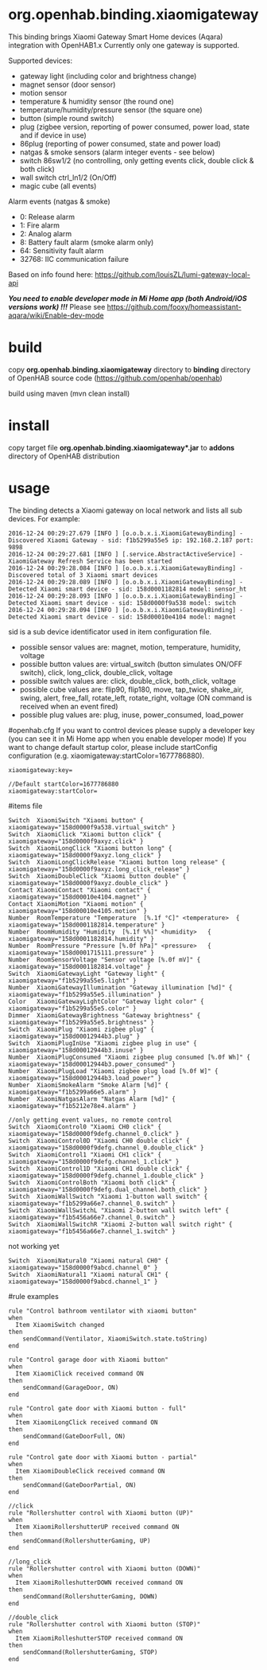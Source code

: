 # org.openhab.binding.xiaomigateway

This binding brings Xiaomi Gateway Smart Home devices (Aqara) integration with OpenHAB1.x
Currently only one gateway is supported.

Supported devices:
- gateway light (including color and brightness change)
- magnet sensor (door sensor)
- motion sensor
- temperature & humidity sensor (the round one)
- temperature/humidity/pressure sensor (the square one)
- button (simple round switch)
- plug (zigbee version, reporting of power consumed, power load, state and if device in use)
- 86plug (reporting of power consumed, state and power load)
- natgas & smoke sensors (alarm integer events - see below)
- switch 86sw1/2 (no controlling, only getting events click, double click & both click)
- wall switch ctrl_ln1/2 (On/Off)
- magic cube (all events)

Alarm events (natgas & smoke)
- 0: Release alarm
- 1: Fire alarm 
- 2: Analog alarm 
- 8: Battery fault alarm (smoke alarm only) 
- 64: Sensitivity fault alarm 
- 32768: IIC communication failure

Based on info found here: https://github.com/louisZL/lumi-gateway-local-api

___You need to enable developer mode in Mi Home app (both Android/iOS versions work) !!!___
Please see https://github.com/fooxy/homeassistant-aqara/wiki/Enable-dev-mode

# build
copy __org.openhab.binding.xiaomigateway__ directory to __binding__ directory of OpenHAB source code (https://github.com/openhab/openhab)

build using maven (mvn clean install)

# install
copy target file __org.openhab.binding.xiaomigateway*.jar__ to __addons__ directory of OpenHAB distribution

# usage
The binding detects a Xiaomi gateway on local network and lists all sub devices. For example:
```
2016-12-24 00:29:27.679 [INFO ] [o.o.b.x.i.XiaomiGatewayBinding] - Discovered Xiaomi Gateway - sid: f1b5299a55e5 ip: 192.168.2.187 port: 9898
2016-12-24 00:29:27.681 [INFO ] [.service.AbstractActiveService] - XiaomiGateway Refresh Service has been started
2016-12-24 00:29:28.084 [INFO ] [o.o.b.x.i.XiaomiGatewayBinding] - Discovered total of 3 Xiaomi smart devices
2016-12-24 00:29:28.089 [INFO ] [o.o.b.x.i.XiaomiGatewayBinding] - Detected Xiaomi smart device - sid: 158d0001182814 model: sensor_ht
2016-12-24 00:29:28.093 [INFO ] [o.o.b.x.i.XiaomiGatewayBinding] - Detected Xiaomi smart device - sid: 158d0000f9a538 model: switch
2016-12-24 00:29:28.094 [INFO ] [o.o.b.x.i.XiaomiGatewayBinding] - Detected Xiaomi smart device - sid: 158d00010e4104 model: magnet
```

sid is a sub device identificator used in item configuration file.
- possible sensor values are: magnet, motion, temperature, humidity, voltage
- possible button values are: virtual_switch (button simulates ON/OFF switch), click, long_click, double_click, voltage
- possible switch values are: click, double_click, both_click, voltage
- possible cube values are: flip90, flip180, move, tap_twice, shake_air, swing, alert, free_fall, rotate_left, rotate_right, voltage (ON command is received when an event fired)  
- possible plug values are: plug, inuse, power_consumed, load_power

#openhab.cfg
If you want to control devices please supply a developer key (you can see it in Mi Home app when you enable developer mode)
If you want to change default startup color, please include startConfig configuration (e.g. xiaomigateway:startColor=1677786880).
```
xiaomigateway:key=

//Default startColor=1677786880
xiaomigateway:startColor=
```

#items file
```
Switch  XiaomiSwitch "Xiaomi button" { xiaomigateway="158d0000f9a538.virtual_switch" }
Switch  XiaomiClick "Xiaomi button click" { xiaomigateway="158d0000f9axyz.click" }
Switch  XiaomiLongClick "Xiaomi button long" { xiaomigateway="158d0000f9axyz.long_click" }
Switch  XiaomiLongClickRelease "Xiaomi button long release" { xiaomigateway="158d0000f9axyz.long_click_release" }
Switch  XiaomiDoubleClick "Xiaomi button double" { xiaomigateway="158d0000f9axyz.double_click" }
Contact XiaomiContact "Xiaomi contact" { xiaomigateway="158d00010e4104.magnet" }
Contact XiaomiMotion "Xiaomi motion" { xiaomigateway="158d00010e4105.motion" }
Number  RoomTemperature "Temperature  [%.1f °C]" <temperature>	{ xiaomigateway="158d0001182814.temperature" }
Number  RoomHumidity "Humidity  [%.1f %%]" <humidity>	{ xiaomigateway="158d0001182814.humidity" }
Number  RoomPressure "Pressure [%.0f hPa]" <pressure>   { xiaomigateway="158d0001715111.pressure" }
Number  RoomSensorVoltage "Sensor voltage [%.0f mV]" { xiaomigateway="158d0001182814.voltage" }
Switch  XiaomiGatewayLight "Gateway light" { xiaomigateway="f1b5299a55e5.light" }
Number  XiaomiGatewayIllumination "Gateway illumination [%d]" { xiaomigateway="f1b5299a55e5.illumination" }
Color   XiaomiGatewayLightColor "Gateway light color" { xiaomigateway="f1b5299a55e5.color" }
Dimmer  XiaomiGatewayBrightness "Gateway brightness" { xiaomigateway="f1b5299a55e5.brightness" }
Switch  XiaomiPlug "Xiaomi zigbee plug" { xiaomigateway="158d00012944b3.plug" }
Switch  XiaomiPlugInUse "Xiaomi zigbee plug in use" { xiaomigateway="158d00012944b3.inuse" }
Number  XiaomiPlugConsumed "Xiaomi zigbee plug consumed [%.0f Wh]" { xiaomigateway="158d00012944b3.power_consumed" }
Number  XiaomiPlugLoad "Xiaomi zigbee plug load [%.0f W]" { xiaomigateway="158d00012944b3.load_power" }
Number  XiaomiSmokeAlarm "Smoke Alarm [%d]" { xiaomigateway="f1b5299a66e5.alarm" }
Number  XiaomiNatgasAlarm "Natgas Alarm [%d]" { xiaomigateway="f1b5212e78e4.alarm" }

//only getting event values, no remote control
Switch  XiaomiControl0 "Xiaomi CH0 click" { xiaomigateway="158d0000f9defg.channel_0.click" }
Switch  XiaomiControl0D "Xiaomi CH0 double click" { xiaomigateway="158d0000f9defg.channel_0.double_click" }
Switch  XiaomiControl1 "Xiaomi CH1 click" { xiaomigateway="158d0000f9defg.channel_1.click" }
Switch  XiaomiControl1D "Xiaomi CH1 double click" { xiaomigateway="158d0000f9defg.channel_1.double_click" }
Switch  XiaomiControlBoth "Xiaomi both click" { xiaomigateway="158d0000f9defg.dual_channel.both_click" }
Switch  XiaomiWallSwitch "Xiaomi 1-button wall switch" { xiaomigateway="f1b5299a66e7.channel_0.switch" }
Switch  XiaomiWallSwitchL "Xiaomi 2-button wall switch left" { xiaomigateway="f1b5456a66e7.channel_0.switch" }
Switch  XiaomiWallSwitchR "Xiaomi 2-button wall switch right" { xiaomigateway="f1b5456a66e7.channel_1.switch" }
```
not working yet
```
Switch  XiaomiNatural0 "Xiaomi natural CH0" { xiaomigateway="158d0000f9abcd.channel_0" }
Switch  XiaomiNatural1 "Xiaomi natural CH1" { xiaomigateway="158d0000f9abcd.channel_1" }
```

#rule examples
```
rule "Control bathroom ventilator with xiaomi button"
when 
  Item XiaomiSwitch changed
then
    sendCommand(Ventilator, XiaomiSwitch.state.toString)
end

rule "Control garage door with Xiaomi button"
when 
  Item XiaomiClick received command ON
then
    sendCommand(GarageDoor, ON)
end

rule "Control gate door with Xiaomi button - full"
when 
  Item XiaomiLongClick received command ON
then
    sendCommand(GateDoorFull, ON)
end

rule "Control gate door with Xiaomi button - partial"
when
  Item XiaomiDoubleClick received command ON
then
    sendCommand(GateDoorPartial, ON)
end

//click
rule "Rollershutter control with Xiaomi button (UP)"
when 
  Item XiaomiRollershutterUP received command ON
then
    sendCommand(RollershutterGaming, UP)
end

//long_click
rule "Rollershutter control with Xiaomi button (DOWN)"
when 
  Item XiaomiRolleshutterDOWN received command ON
then
    sendCommand(RollershutterGaming, DOWN)
end

//double_click
rule "Rollershutter control with Xiaomi button (STOP)"
when 
  Item XiaomiRolleshutterSTOP received command ON
then
    sendCommand(RollershutterGaming, STOP)
end
```